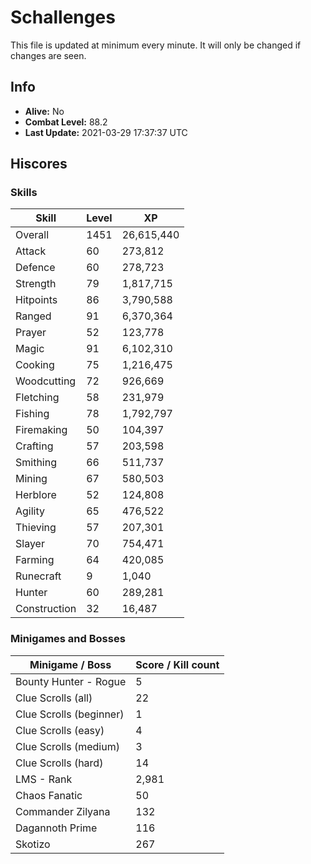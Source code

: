 # Schallenges

This file is updated at minimum every minute. It will only be changed if changes are seen.

## Info

 - **Alive:** No
 - **Combat Level:** 88.2
 - **Last Update:** 2021-03-29 17:37:37 UTC

## Hiscores

### Skills

| Skill | Level | XP |
|--|--|--|
| Overall | 1451 | 26,615,440 |
| Attack | 60 | 273,812 |
| Defence | 60 | 278,723 |
| Strength | 79 | 1,817,715 |
| Hitpoints | 86 | 3,790,588 |
| Ranged | 91 | 6,370,364 |
| Prayer | 52 | 123,778 |
| Magic | 91 | 6,102,310 |
| Cooking | 75 | 1,216,475 |
| Woodcutting | 72 | 926,669 |
| Fletching | 58 | 231,979 |
| Fishing | 78 | 1,792,797 |
| Firemaking | 50 | 104,397 |
| Crafting | 57 | 203,598 |
| Smithing | 66 | 511,737 |
| Mining | 67 | 580,503 |
| Herblore | 52 | 124,808 |
| Agility | 65 | 476,522 |
| Thieving | 57 | 207,301 |
| Slayer | 70 | 754,471 |
| Farming | 64 | 420,085 |
| Runecraft | 9 | 1,040 |
| Hunter | 60 | 289,281 |
| Construction | 32 | 16,487 |

### Minigames and Bosses

| Minigame / Boss | Score / Kill count |
|--|--|
| Bounty Hunter - Rogue | 5 |
| Clue Scrolls (all) | 22 |
| Clue Scrolls (beginner) | 1 |
| Clue Scrolls (easy) | 4 |
| Clue Scrolls (medium) | 3 |
| Clue Scrolls (hard) | 14 |
| LMS - Rank | 2,981 |
| Chaos Fanatic | 50 |
| Commander Zilyana | 132 |
| Dagannoth Prime | 116 |
| Skotizo | 267 |
